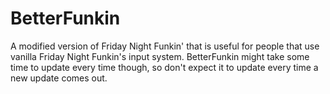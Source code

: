 # BetterFunkin
A modified version of Friday Night Funkin' that is useful for people that use vanilla Friday Night Funkin's input system.
BetterFunkin might take some time to update every time though, so don't expect it to update every time a new update comes out.
